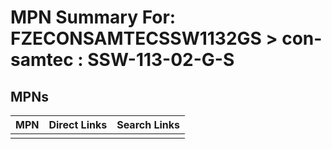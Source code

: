 



# MPN Summary For: FZECONSAMTECSSW1132GS > con-samtec : SSW-113-02-G-S

## MPNs
  

|MPN|Direct Links|Search Links|
| :--- | :--- | :--- |
||||
